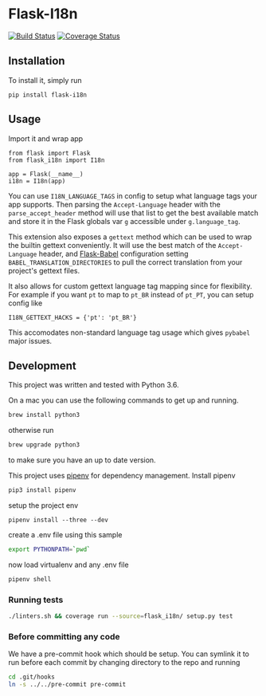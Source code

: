 # Flask-I18n

[![Build Status](https://travis-ci.org/bbelyeu/flask-i18n.svg?branch=master)](https://travis-ci.org/bbelyeu/flask-i18n)
[![Coverage Status](https://coveralls.io/repos/github/bbelyeu/flask-i18n/badge.svg?branch=master)](https://coveralls.io/github/bbelyeu/flask-i18n?branch=master)

## Installation

To install it, simply run

    pip install flask-i18n

## Usage

Import it and wrap app

    from flask import Flask
    from flask_i18n import I18n

    app = Flask(__name__)
    i18n = I18n(app)

You can use `I18N_LANGUAGE_TAGS` in config to setup what language tags your app supports.
Then parsing the `Accept-Language` header with the `parse_accept_header` method will use that list
to get the best available match and store it in the Flask globals var `g` accessible under
`g.language_tag`.

This extension also exposes a `gettext` method which can be used to wrap the builtin gettext
conveniently. It will use the best match of the `Accept-Language` header, and
[Flask-Babel](https://pythonhosted.org/Flask-Babel/) configuration setting
`BABEL_TRANSLATION_DIRECTORIES` to pull the correct translation from your project's gettext files.

It also allows for custom gettext language tag mapping since for flexibility.
For example if you want `pt` to map to `pt_BR` instead of `pt_PT`, you can setup config like

    I18N_GETTEXT_HACKS = {'pt': 'pt_BR'}

This accomodates non-standard language tag usage which gives `pybabel` major issues.

## Development

This project was written and tested with Python 3.6.

On a mac you can use the following commands to get up and running.
``` bash
brew install python3
```
otherwise run
``` bash
brew upgrade python3
```
to make sure you have an up to date version.

This project uses [pipenv](https://docs.pipenv.org) for dependency management. Install pipenv
``` bash
pip3 install pipenv
```

setup the project env
``` base
pipenv install --three --dev
```

create a .env file using this sample
``` bash
export PYTHONPATH=`pwd`
```

now load virtualenv and any .env file
```bash
pipenv shell
```

### Running tests

``` bash
./linters.sh && coverage run --source=flask_i18n/ setup.py test
```

### Before committing any code

We have a pre-commit hook which should be setup.
You can symlink it to run before each commit by changing directory to the repo and running

``` bash
cd .git/hooks
ln -s ../../pre-commit pre-commit
```
